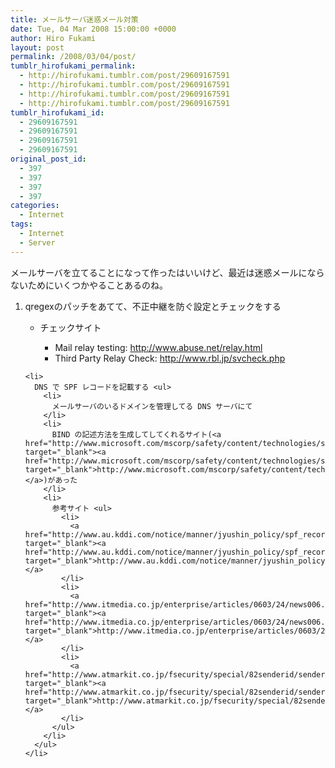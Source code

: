 ```yaml
---
title: メールサーバ迷惑メール対策
date: Tue, 04 Mar 2008 15:00:00 +0000
author: Hiro Fukami
layout: post
permalink: /2008/03/04/post/
tumblr_hirofukami_permalink:
  - http://hirofukami.tumblr.com/post/29609167591
  - http://hirofukami.tumblr.com/post/29609167591
  - http://hirofukami.tumblr.com/post/29609167591
  - http://hirofukami.tumblr.com/post/29609167591
tumblr_hirofukami_id:
  - 29609167591
  - 29609167591
  - 29609167591
  - 29609167591
original_post_id:
  - 397
  - 397
  - 397
  - 397
categories:
  - Internet
tags:
  - Internet
  - Server
---
```

<div class="section">
  <p>
    メールサーバを立てることになって作ったはいいけど、最近は迷惑メールにならないためにいくつかやることあるのね。
  </p>
  
  <ol>
    <li>
      qregexのパッチをあてて、不正中継を防ぐ設定とチェックをする</p> <ul>
        <li>
          チェックサイト</p> <ul>
            <li>
              Mail relay testing: <a href="http://www.abuse.net/relay.html" target="_blank"><a href="http://www.abuse.net/relay.html" target="_blank">http://www.abuse.net/relay.html</a></a>
            </li>
            <li>
              Third Party Relay Check: <a href="http://www.rbl.jp/svcheck.php" target="_blank"><a href="http://www.rbl.jp/svcheck.php" target="_blank">http://www.rbl.jp/svcheck.php</a></a>
            </li>
          </ul>
        </li>
      </ul>
    </li>
    
    <li>
      DNS で SPF レコードを記載する <ul>
        <li>
          メールサーバのいるドメインを管理してる DNS サーバにて
        </li>
        <li>
          BIND の記述方法を生成してしてくれるサイト(<a href="http://www.microsoft.com/mscorp/safety/content/technologies/senderid/wizard/" target="_blank"><a href="http://www.microsoft.com/mscorp/safety/content/technologies/senderid/wizard/" target="_blank">http://www.microsoft.com/mscorp/safety/content/technologies/senderid/wizard/</a></a>)があった
        </li>
        <li>
          参考サイト <ul>
            <li>
              <a href="http://www.au.kddi.com/notice/manner/jyushin_policy/spf_record.html" target="_blank"><a href="http://www.au.kddi.com/notice/manner/jyushin_policy/spf_record.html" target="_blank">http://www.au.kddi.com/notice/manner/jyushin_policy/spf_record.html</a></a>
            </li>
            <li>
              <a href="http://www.itmedia.co.jp/enterprise/articles/0603/24/news006.html" target="_blank"><a href="http://www.itmedia.co.jp/enterprise/articles/0603/24/news006.html" target="_blank">http://www.itmedia.co.jp/enterprise/articles/0603/24/news006.html</a></a>
            </li>
            <li>
              <a href="http://www.atmarkit.co.jp/fsecurity/special/82senderid/sender101.html" target="_blank"><a href="http://www.atmarkit.co.jp/fsecurity/special/82senderid/sender101.html" target="_blank">http://www.atmarkit.co.jp/fsecurity/special/82senderid/sender101.html</a></a>
            </li>
          </ul>
        </li>
      </ul>
    </li>
  </ol>
</div>